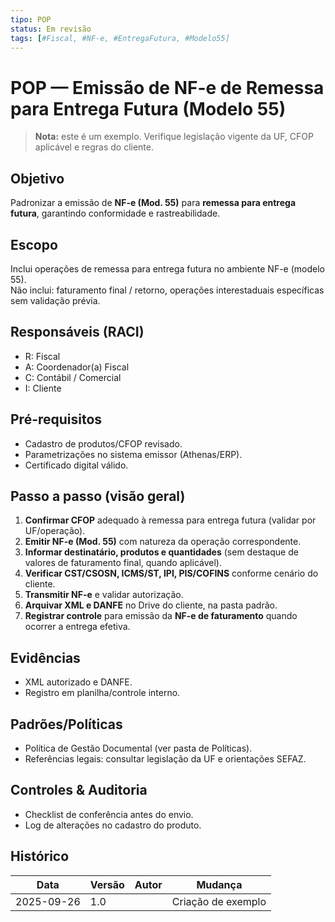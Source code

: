 ```yaml
---
tipo: POP
status: Em revisão
tags: [#Fiscal, #NF-e, #EntregaFutura, #Modelo55]
---
```


# POP — Emissão de NF-e de Remessa para Entrega Futura (Modelo 55)

> **Nota:** este é um exemplo. Verifique legislação vigente da UF, CFOP aplicável e regras do cliente.

## Objetivo
Padronizar a emissão de **NF-e (Mod. 55)** para **remessa para entrega futura**, garantindo conformidade e rastreabilidade.

## Escopo
Inclui operações de remessa para entrega futura no ambiente NF-e (modelo 55).  
Não inclui: faturamento final / retorno, operações interestaduais específicas sem validação prévia.

## Responsáveis (RACI)
- R: Fiscal
- A: Coordenador(a) Fiscal
- C: Contábil / Comercial
- I: Cliente

## Pré-requisitos
- Cadastro de produtos/CFOP revisado.
- Parametrizações no sistema emissor (Athenas/ERP).
- Certificado digital válido.

## Passo a passo (visão geral)
1. **Confirmar CFOP** adequado à remessa para entrega futura (validar por UF/operação).
2. **Emitir NF-e (Mod. 55)** com natureza da operação correspondente.
3. **Informar destinatário, produtos e quantidades** (sem destaque de valores de faturamento final, quando aplicável).
4. **Verificar CST/CSOSN, ICMS/ST, IPI, PIS/COFINS** conforme cenário do cliente.
5. **Transmitir NF-e** e validar autorização.
6. **Arquivar XML e DANFE** no Drive do cliente, na pasta padrão.
7. **Registrar controle** para emissão da **NF-e de faturamento** quando ocorrer a entrega efetiva.

## Evidências
- XML autorizado e DANFE.
- Registro em planilha/controle interno.

## Padrões/Políticas
- Política de Gestão Documental (ver pasta de Políticas).
- Referências legais: consultar legislação da UF e orientações SEFAZ.

## Controles & Auditoria
- Checklist de conferência antes do envio.
- Log de alterações no cadastro do produto.

## Histórico
| Data | Versão | Autor | Mudança |
|---|---|---|---|
| 2025-09-26 | 1.0 |  | Criação de exemplo |
